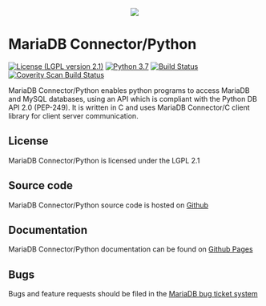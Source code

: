 <p align="center">
  <a href="http://mariadb.com/">
    <img src="https://mariadb.com/kb/static/images/logo-2018-black.png">
  </a>
</p>

# MariaDB Connector/Python

[![License (LGPL version 2.1)][licence-image]](LICENSE)
[![Python 3.7][python-image]][python-url]
[![Build Status](https://travis-ci.com/mariadb-corporation/mariadb-connector-python.svg?branch=1.1)](https://app.travis-ci.com/mariadb-corporation/mariadb-connector-python)
<a href="https://scan.coverity.com/projects/mariadb-connector-python">
  <img alt="Coverity Scan Build Status"
       src="https://scan.coverity.com/projects/21386/badge.svg"/>
</a>

MariaDB Connector/Python enables python programs to access MariaDB and MySQL databases, using an API
which is compliant with the Python DB API 2.0 (PEP-249). It is written in C and uses MariaDB Connector/C
client library for client server communication.

## License

MariaDB Connector/Python is licensed under the LGPL 2.1

## Source code

MariaDB Connector/Python source code is hosted on [Github](https://github.com/mariadb-corporation/mariadb-connector-python)

## Documentation

MariaDB Connector/Python documentation can be found on [Github Pages](https://mariadb-corporation.github.io/mariadb-connector-python/)

## Bugs

Bugs and feature requests should be filed in the [MariaDB bug ticket system](https://jira.mariadb.org/)


[licence-image]:https://img.shields.io/badge/license-GNU%20LGPL%20version%202.1-green.svg?style=flat-square
[python-image]:https://img.shields.io/badge/python-3.7-blue.svg
[python-url]:https://www.python.org/downloads/release/python-370/
